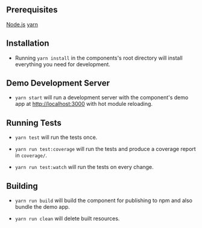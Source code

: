 ## Prerequisites

[Node.js](http://nodejs.org/)
[yarn](https://yarnpkg.com/)

## Installation

- Running `yarn install` in the components's root directory will install everything you need for development.

## Demo Development Server

- `yarn start` will run a development server with the component's demo app at [http://localhost:3000](http://localhost:3000) with hot module reloading.

## Running Tests

- `yarn test` will run the tests once.

- `yarn run test:coverage` will run the tests and produce a coverage report in `coverage/`.

- `yarn run test:watch` will run the tests on every change.

## Building

- `yarn run build` will build the component for publishing to npm and also bundle the demo app.

- `yarn run clean` will delete built resources.
